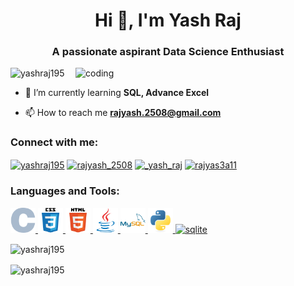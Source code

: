 <h1 align="center">Hi 👋, I'm Yash Raj</h1>
<h3 align="center">A passionate aspirant Data Science Enthusiast</h3>

<img align= "right" alt= "coding" width="400" src="https://media1.giphy.com/media/2QpnSwLwr9fkDtiN4m/giphy.gif?cid=6c09b9523jxga1f466jacsyctvoff9917r2ldlhsezewyzpj&ep=v1_internal_gif_by_id&rid=giphy.gif&ct=g">

<p align="left"> <img src="https://komarev.com/ghpvc/?username=yashraj195&label=Profile%20views&color=0e75b6&style=flat" alt="yashraj195" /> </p>

- 🌱 I’m currently learning **SQL, Advance Excel**

- 📫 How to reach me **rajyash.2508@gmail.com**

<h3 align="left">Connect with me:</h3>
<p align="left">
<a href="https://linkedin.com/in/yashraj195" target="blank"><img align="center" src="https://raw.githubusercontent.com/rahuldkjain/github-profile-readme-generator/master/src/images/icons/Social/linked-in-alt.svg" alt="yashraj195" height="30" width="40" /></a>
<a href="https://www.hackerrank.com/rajyash_2508" target="blank"><img align="center" src="https://raw.githubusercontent.com/rahuldkjain/github-profile-readme-generator/master/src/images/icons/Social/hackerrank.svg" alt="rajyash_2508" height="30" width="40" /></a>
<a href="https://www.leetcode.com/_yash_raj" target="blank"><img align="center" src="https://raw.githubusercontent.com/rahuldkjain/github-profile-readme-generator/master/src/images/icons/Social/leet-code.svg" alt="_yash_raj" height="30" width="40" /></a>
<a href="https://auth.geeksforgeeks.org/user/rajyas3a11" target="blank"><img align="center" src="https://raw.githubusercontent.com/rahuldkjain/github-profile-readme-generator/master/src/images/icons/Social/geeks-for-geeks.svg" alt="rajyas3a11" height="30" width="40" /></a>
</p>

<h3 align="left">Languages and Tools:</h3>
<p align="left"> <a href="https://www.cprogramming.com/" target="_blank" rel="noreferrer"> <img src="https://raw.githubusercontent.com/devicons/devicon/master/icons/c/c-original.svg" alt="c" width="40" height="40"/> </a> <a href="https://www.w3schools.com/css/" target="_blank" rel="noreferrer"> <img src="https://raw.githubusercontent.com/devicons/devicon/master/icons/css3/css3-original-wordmark.svg" alt="css3" width="40" height="40"/> </a> <a href="https://www.w3.org/html/" target="_blank" rel="noreferrer"> <img src="https://raw.githubusercontent.com/devicons/devicon/master/icons/html5/html5-original-wordmark.svg" alt="html5" width="40" height="40"/> </a> <a href="https://www.java.com" target="_blank" rel="noreferrer"> <img src="https://raw.githubusercontent.com/devicons/devicon/master/icons/java/java-original.svg" alt="java" width="40" height="40"/> </a> <a href="https://www.mysql.com/" target="_blank" rel="noreferrer"> <img src="https://raw.githubusercontent.com/devicons/devicon/master/icons/mysql/mysql-original-wordmark.svg" alt="mysql" width="40" height="40"/> </a> <a href="https://www.python.org" target="_blank" rel="noreferrer"> <img src="https://raw.githubusercontent.com/devicons/devicon/master/icons/python/python-original.svg" alt="python" width="40" height="40"/> </a> <a href="https://www.sqlite.org/" target="_blank" rel="noreferrer"> <img src="https://www.vectorlogo.zone/logos/sqlite/sqlite-icon.svg" alt="sqlite" width="40" height="40"/> </a> </p>

<p><img align="center" src="https://github-readme-stats.vercel.app/api/top-langs?username=yashraj195&show_icons=true&locale=en&layout=compact" alt="yashraj195" /></p>

<p><img align="center" src="https://github-readme-streak-stats.herokuapp.com/?user=yashraj195&" alt="yashraj195" /></p>
